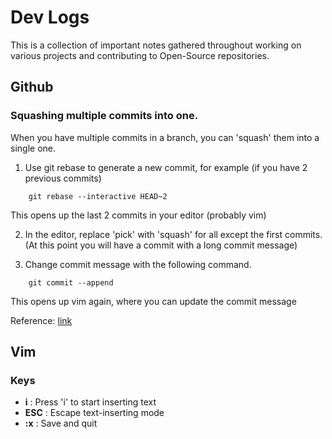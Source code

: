 # Dev Logs

This is a collection of important notes gathered throughout working on various projects and contributing to Open-Source repositories.

## Github

### Squashing multiple commits into one.

When you have multiple commits in a branch, you can 'squash' them into a single one.

1. Use git rebase to generate a new commit, for example (if you have 2 previous commits)
```
    git rebase --interactive HEAD~2
```
This opens up the last 2 commits in your editor (probably vim)

2. In the editor, replace 'pick' with 'squash' for all except the first commits. (At this point you will have a commit with a long commit message)

3. Change commit message with the following command.

```
    git commit --append
```
This opens up vim again, where you can update the commit message

Reference: [link](https://www.internalpointers.com/post/squash-commits-into-one-git)


## Vim

### Keys

* **i** : Press 'i' to start inserting text
* **ESC** : Escape text-inserting mode
* **:x** : Save and quit

